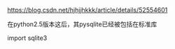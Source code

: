 

https://blog.csdn.net/hjhjjhkkk/article/details/52554601

在python2.5版本这后，其pysqlite已经被包括在标准库

import sqlite3